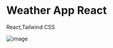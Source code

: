 # Weather App React

React,Tailwind CSS

![image](https://user-images.githubusercontent.com/107544695/230726525-c8cdc5eb-f129-489e-92f2-dd0eaa3a087f.png)


